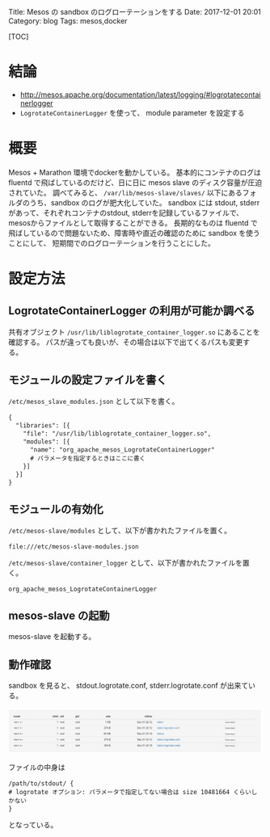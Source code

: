 Title: Mesos の sandbox のログローテーションをする
Date: 2017-12-01 20:01
Category: blog
Tags: mesos,docker

[TOC]

# 結論

* http://mesos.apache.org/documentation/latest/logging/#logrotatecontainerlogger
* `LogrotateContainerLogger` を使って、 module parameter を設定する

# 概要

Mesos + Marathon 環境でdockerを動かしている。
基本的にコンテナのログは fluentd で飛ばしているのだけど、日に日に mesos slave のディスク容量が圧迫されていた。
調べてみると、 `/var/lib/mesos-slave/slaves/` 以下にあるフォルダのうち、sandbox のログが肥大化していた。
sandbox には stdout, stderr があって、それぞれコンテナのstdout, stderrを記録しているファイルで、mesosからファイルとして取得することができる。
長期的なものは fluentd で飛ばしているので問題ないため、障害時や直近の確認のために sandbox を使うことにして、
短期間でのログローテーションを行うことにした。

# 設定方法

## LogrotateContainerLogger の利用が可能か調べる

共有オブジェクト `/usr/lib/liblogrotate_container_logger.so` にあることを確認する。
パスが違っても良いが、その場合は以下で出てくるパスも変更する。

## モジュールの設定ファイルを書く

`/etc/mesos_slave_modules.json` として以下を書く。
```
{
  "libraries": [{
    "file": "/usr/lib/liblogrotate_container_logger.so",
    "modules": [{
      "name": "org_apache_mesos_LogrotateContainerLogger"
      # パラメータを指定するときはここに書く
    }]
  }]
}
```

## モジュールの有効化

`/etc/mesos-slave/modules` として、以下が書かれたファイルを置く。
```
file:///etc/mesos-slave-modules.json
```

`/etc/mesos-slave/container_logger` として、以下が書かれたファイルを置く。
```
org_apache_mesos_LogrotateContainerLogger
```

## mesos-slave の起動
mesos-slave を起動する。

## 動作確認

sandbox を見ると、 stdout.logrotate.conf, stderr.logrotate.conf が出来ている。

![](/images/2017/mesos/mesos_sandbox.png)


ファイルの中身は
```
/path/to/stdout/ {
# logrotate オプション: パラメータで指定してない場合は size 10481664 くらいしかない
}
```
となっている。
